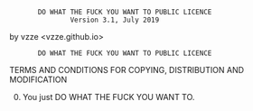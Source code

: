            DO WHAT THE FUCK YOU WANT TO PUBLIC LICENCE
                   Version 3.1, July 2019

  by vzze <vzze.github.io>

           DO WHAT THE FUCK YOU WANT TO PUBLIC LICENCE
  TERMS AND CONDITIONS FOR COPYING, DISTRIBUTION AND MODIFICATION

  0. You just DO WHAT THE FUCK YOU WANT TO.
